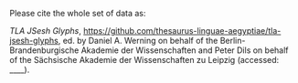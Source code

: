 Please cite the whole set of data as:

_TLA JSesh Glyphs_, https://github.com/thesaurus-linguae-aegyptiae/tla-jsesh-glyphs, ed. by Daniel A. Werning on behalf of the Berlin-Brandenburgische Akademie der Wissenschaften and Peter Dils on behalf of the Sächsische Akademie der Wissenschaften zu Leipzig (accessed: ____).
